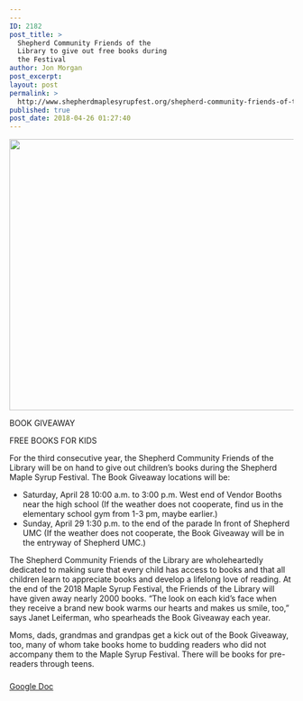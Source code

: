 ```yaml
---
---
ID: 2182
post_title: >
  Shepherd Community Friends of the
  Library to give out free books during
  the Festival
author: Jon Morgan
post_excerpt:
layout: post
permalink: >
  http://www.shepherdmaplesyrupfest.org/shepherd-community-friends-of-the-library-to-give-out-free-books-during-the-festival/
published: true
post_date: 2018-04-26 01:27:40
---
```

<img title="" src="http://www.shepherdmaplesyrupfest.org/wp-content/uploads/2018/04/null-3.png" alt="" width="624" height="481" />

BOOK GIVEAWAY

FREE BOOKS FOR KIDS

For the third consecutive year, the Shepherd Community Friends of the Library will be on hand to give out children’s books during the Shepherd Maple Syrup Festival. The Book Giveaway locations will be:
<ul>
 	<li>Saturday, April 28 10:00 a.m. to 3:00 p.m. West end of Vendor Booths near the high school (If the weather does not cooperate, find us in the elementary school gym from 1-3 pm, maybe earlier.)</li>
 	<li>Sunday, April 29 1:30 p.m. to the end of the parade In front of Shepherd UMC (If the weather does not cooperate, the Book Giveaway will be in the entryway of Shepherd UMC.)</li>
</ul>
The Shepherd Community Friends of the Library are wholeheartedly dedicated to making sure that every child has access to books and that all children learn to appreciate books and develop a lifelong love of reading. At the end of the 2018 Maple Syrup Festival, the Friends of the Library will have given away nearly 2000 books. “The look on each kid’s face when they receive a brand new book warms our hearts and makes us smile, too,” says Janet Leiferman, who spearheads the Book Giveaway each year.

Moms, dads, grandmas and grandpas get a kick out of the Book Giveaway, too, many of whom take books home to budding readers who did not accompany them to the Maple Syrup Festival. There will be books for pre-readers through teens.

###

<a href="https://docs.google.com/document/d/1Dz2wWkzofuA7Eop4DK6RGzfN6wsllTVZEitNba2LI0U/edit?usp=sharing">Google Doc</a>